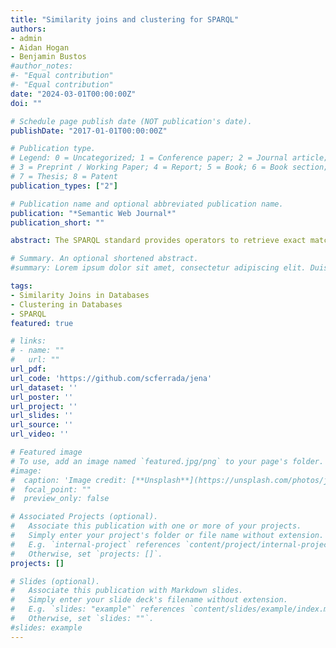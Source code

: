 ```yaml
---
title: "Similarity joins and clustering for SPARQL"
authors:
- admin
- Aidan Hogan
- Benjamin Bustos
#author_notes:
#- "Equal contribution"
#- "Equal contribution"
date: "2024-03-01T00:00:00Z"
doi: ""

# Schedule page publish date (NOT publication's date).
publishDate: "2017-01-01T00:00:00Z"

# Publication type.
# Legend: 0 = Uncategorized; 1 = Conference paper; 2 = Journal article;
# 3 = Preprint / Working Paper; 4 = Report; 5 = Book; 6 = Book section;
# 7 = Thesis; 8 = Patent
publication_types: ["2"]

# Publication name and optional abbreviated publication name.
publication: "*Semantic Web Journal*"
publication_short: ""

abstract: The SPARQL standard provides operators to retrieve exact matches on data, such as graph patterns, filters and grouping. This work proposes and evaluates two new algebraic operators for SPARQL 1.1 that return similarity-based results instead of exact results. First, a similarity join operator is presented, which brings together similar mappings from two sets of solution mappings. Second, a clustering solution modifier is introduced, which instead of grouping solution mappings according to exact values, brings them together by using similarity criteria. For both cases, a variety of algorithms are proposed and analysed, and use-case queries that showcase the relevance and usefulness of the novel operators are presented. For similarity joins, experimental results are provided by comparing different physical operators over a set of real world queries, as well as comparing our implementation to the closest work found in the literature, DBSimJoin, a PostgreSQL extension that supports similarity joins. For clustering, synthetic queries are designed in order to measure the performance of the different algorithms implemented.

# Summary. An optional shortened abstract.
#summary: Lorem ipsum dolor sit amet, consectetur adipiscing elit. Duis posuere tellus ac convallis placerat. Proin tincidunt magna sed ex sollicitudin condimentum.

tags:
- Similarity Joins in Databases
- Clustering in Databases
- SPARQL
featured: true

# links:
# - name: ""
#   url: ""
url_pdf: 
url_code: 'https://github.com/scferrada/jena'
url_dataset: ''
url_poster: ''
url_project: ''
url_slides: ''
url_source: ''
url_video: ''

# Featured image
# To use, add an image named `featured.jpg/png` to your page's folder. 
#image:
#  caption: 'Image credit: [**Unsplash**](https://unsplash.com/photos/jdD8gXaTZsc)'
#  focal_point: ""
#  preview_only: false

# Associated Projects (optional).
#   Associate this publication with one or more of your projects.
#   Simply enter your project's folder or file name without extension.
#   E.g. `internal-project` references `content/project/internal-project/index.md`.
#   Otherwise, set `projects: []`.
projects: []

# Slides (optional).
#   Associate this publication with Markdown slides.
#   Simply enter your slide deck's filename without extension.
#   E.g. `slides: "example"` references `content/slides/example/index.md`.
#   Otherwise, set `slides: ""`.
#slides: example
---
```


